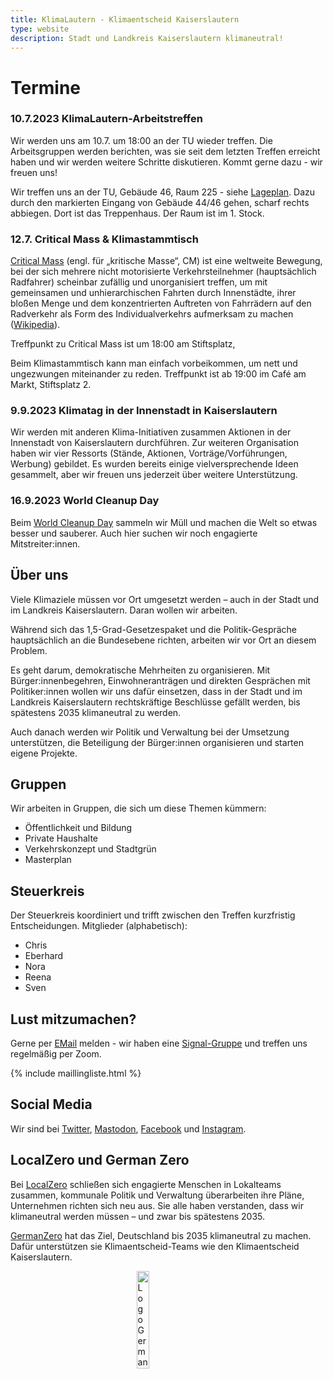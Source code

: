 ```yaml
---
title: KlimaLautern - Klimaentscheid Kaiserslautern
type: website
description: Stadt und Landkreis Kaiserslautern klimaneutral!
---
```


# Termine

### 10.7.2023 KlimaLautern-Arbeitstreffen

Wir werden uns am 10.7. um 18:00 an der TU
wieder treffen. Die Arbeitsgruppen werden berichten, was sie seit dem
letzten Treffen erreicht haben und wir werden weitere Schritte
diskutieren. Kommt gerne dazu - wir freuen uns! 

Wir treffen uns an der TU, Gebäude 46, Raum 225 - siehe
[Lageplan](/images/2023-01-09-LageplanTreffen.jpeg). Dazu durch den
markierten Eingang von Gebäude 44/46 gehen, scharf rechts
abbiegen. Dort ist das Treppenhaus. Der Raum ist im 1. Stock.

### 12.7. Critical Mass & Klimastammtisch

[Critical Mass](https://criticalmass.in/kaiserslautern) (engl. für
„kritische Masse“, CM) ist eine weltweite Bewegung, bei der sich
mehrere nicht motorisierte Verkehrsteilnehmer (hauptsächlich
Radfahrer) scheinbar zufällig und unorganisiert treffen, um mit
gemeinsamen und unhierarchischen Fahrten durch Innenstädte, ihrer
bloßen Menge und dem konzentrierten Auftreten von Fahrrädern auf den
Radverkehr als Form des Individualverkehrs aufmerksam zu machen
([Wikipedia](https://de.wikipedia.org/wiki/Critical_Mass_(Aktionsform))).

Treffpunkt zu Critical Mass ist um 18:00 am Stiftsplatz,

Beim Klimastammtisch kann man einfach vorbeikommen, um nett und
ungezwungen miteinander zu reden. Treffpunkt ist ab 19:00 im
Café am Markt, Stiftsplatz 2.


### 9.9.2023 Klimatag in der Innenstadt in Kaiserslautern

Wir werden mit anderen Klima-Initiativen zusammen Aktionen in der
Innenstadt von Kaiserslautern durchführen. Zur weiteren Organisation
haben wir vier Ressorts (Stände, Aktionen, Vorträge/Vorführungen,
Werbung) gebildet. Es wurden bereits einige vielversprechende Ideen
gesammelt, aber wir freuen uns jederzeit über weitere Unterstützung.

### 16.9.2023 World Cleanup Day

Beim [World Cleanup Day](https://worldcleanupday.de/) sammeln wir Müll
und machen die Welt so etwas besser und sauberer. Auch hier suchen wir
noch engagierte Mitstreiter:innen.

## Über uns

Viele Klimaziele müssen vor Ort umgesetzt werden – auch in der Stadt
und im Landkreis Kaiserslautern. Daran wollen wir arbeiten.

Während sich das 1,5-Grad-Gesetzespaket und die Politik-Gespräche
hauptsächlich an die Bundesebene richten, arbeiten wir 
vor Ort an diesem Problem.

Es geht darum, demokratische Mehrheiten zu organisieren. Mit
Bürger:innenbegehren, Einwohneranträgen und direkten Gesprächen mit
Politiker:innen wollen wir uns dafür einsetzen, dass in der Stadt und
im Landkreis Kaiserslautern rechtskräftige Beschlüsse gefällt werden,
bis spätestens 2035 klimaneutral zu werden. 

Auch danach werden wir Politik und Verwaltung bei der Umsetzung
unterstützen, die Beteiligung der Bürger:innen organisieren und
starten eigene Projekte.

## Gruppen

Wir arbeiten in Gruppen, die sich um diese Themen kümmern:

* Öffentlichkeit und Bildung
* Private Haushalte
* Verkehrskonzept und Stadtgrün
* Masterplan

## Steuerkreis

Der Steuerkreis koordiniert und trifft zwischen den Treffen
kurzfristig Entscheidungen. Mitglieder (alphabetisch):

* Chris
* Eberhard
* Nora
* Reena
* Sven

## Lust mitzumachen?

Gerne per [EMail](mailto:info@klimalautern.de)
melden - wir haben eine [Signal-Gruppe](https://signal.group/#CjQKIB8L8C3-DrBZoSV1Sz8-mn2hebfwos8lYPOQL-q8sTufEhCPhYJdtDTiwMp8-YFOp8Ko) und treffen uns regelmäßig per
Zoom.

{% include maillingliste.html %}

## Social Media

Wir sind bei [Twitter](https://twitter.com/KlimaLautern),
<a rel="me"
href="https://climatejustice.social/@KlimaLautern">Mastodon</a>,
[Facebook](https://www.facebook.com/KlimaLautern) und
[Instagram](https://www.instagram.com/klimalautern/). 

## LocalZero und German Zero

Bei [LocalZero](https://localzero.net/) schließen sich engagierte
Menschen in Lokalteams zusammen, kommunale Politik und Verwaltung
überarbeiten ihre Pläne, Unternehmen richten sich neu aus. Sie alle
haben verstanden, dass wir klimaneutral werden müssen – und zwar bis
spätestens 2035.

[GermanZero](https://germanzero.de/) hat das Ziel, Deutschland bis
2035 klimaneutral zu machen. Dafür unterstützen sie
Klimaentscheid-Teams wie den Klimaentscheid Kaiserslautern.

<a href="https://localzero.net/">
<img 
    style="display: block; 
           margin-left: auto;
           margin-right: auto;
           width: 20%;"
    src="Logo_GermanZero.png" 
    alt="Logo German Zero" />
</a>
